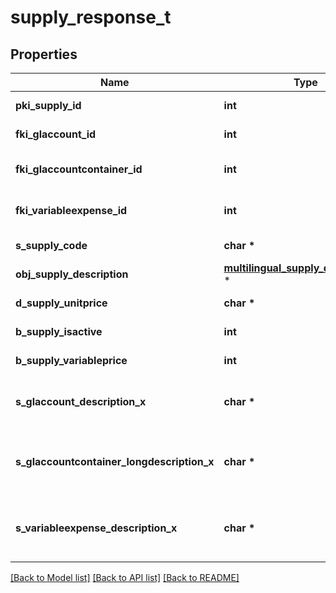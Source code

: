 # supply_response_t

## Properties
Name | Type | Description | Notes
------------ | ------------- | ------------- | -------------
**pki_supply_id** | **int** | The unique ID of the Supply | 
**fki_glaccount_id** | **int** | The unique ID of the Glaccount | [optional] 
**fki_glaccountcontainer_id** | **int** | The unique ID of the Glaccountcontainer | [optional] 
**fki_variableexpense_id** | **int** | The unique ID of the Variableexpense | 
**s_supply_code** | **char \*** | The code of the Supply | 
**obj_supply_description** | [**multilingual_supply_description_t**](multilingual_supply_description.md) \* |  | 
**d_supply_unitprice** | **char \*** | The unit price of the Supply | 
**b_supply_isactive** | **int** | Whether the supply is active or not | 
**b_supply_variableprice** | **int** | Whether if the price is variable | 
**s_glaccount_description_x** | **char \*** | The Description for the Glaccount in the language of the requester | [optional] 
**s_glaccountcontainer_longdescription_x** | **char \*** | The Description for the Glaccountcontainer in the language of the requester | [optional] 
**s_variableexpense_description_x** | **char \*** | The description of the Variableexpense in the language of the requester | [optional] 

[[Back to Model list]](../README.md#documentation-for-models) [[Back to API list]](../README.md#documentation-for-api-endpoints) [[Back to README]](../README.md)



